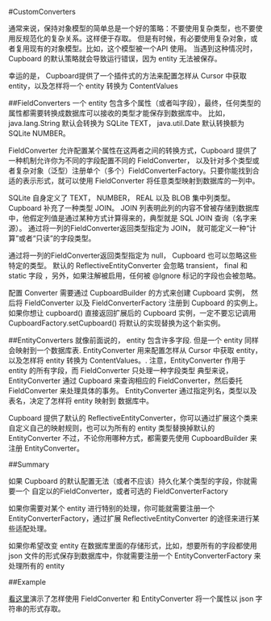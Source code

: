 #CustomConverters

通常来说，保持对象模型的简单总是一个好的策略：不要使用复杂类型，也不要使用反规范化的复杂关系。这样便于存取。
但是有时候，有必要使用复杂对象，或者复用现有的对象模型。比如，这个模型被一个API 使用。
当遇到这种情况时，Cupboard 的默认策略就会导致运行错误，因为 entity 无法被保存。

幸运的是， Cupboard提供了一个插件式的方法来配置怎样从 Cursor 中获取 entity，以及怎样将一个 entity 转换为 ContentValues

##FieldConverters
一个 entity 包含多个属性（或者叫字段），最终，任何类型的属性都需要转换成数据库可以接收的类型才能保存到数据库中。
比如，java.lang.String 默认会转换为 SQLite TEXT， java.util.Date 默认转换额为 SQLite NUMBER。

FieldConverter 允许配置某个属性在这两者之间的转换方式，Cupboard 提供了一种机制允许你为不同的字段配置不同的 FieldConverter，
以及针对多个类型或者复杂对象（泛型）注册单个（多个）FieldConverterFactory。只要你能找到合适的表示形式，就可以使用 FieldConverter 将任意类型映射到数据库的一列中。

SQLite 自身定义了 TEXT， NUMBER， REAL 以及 BLOB 集中列类型。Cupboard 补充了一种类型 JOIN。
JOIN 列表明此列的内容不曾被存储到数据库中，他假定列值是通过某种方式计算得来的，典型就是 SQL JOIN 查询（名字来源）。
通过将一列的FieldConverter返回类型指定为 JOIN， 就可能定义一种“计算”或者“只读”的字段类型。

通过将一列的FieldConverter返回类型指定为 null， Cupboard 也可以忽略这些特定的类型。
默认的 ReflectiveEntityConverter 会忽略 transient， final 和 static 字段 ，另外，如果注解被启用，任何被 @Ignore 标记的字段也会被忽略。

配置 Converter 需要通过 CupboardBuilder 的方式来创建 Cupboard 实例， 然后将 FieldConverter 以及 FieldConverterFactory 注册到 Cupboard 的实例上。
如果你想让 cupboard() 直接返回扩展后的 Cupboard 实例，一定不要忘记调用 CupboardFactory.setCupboard() 将默认的实现替换为这个新实例。


##EntityConverters
就像前面说的， entity 包含许多字段. 但是一个 entity 同样会映射到一个数据库表.
EntityConverter 用来配置怎样从 Cursor 中获取 entity，以及怎样将 entity 转换为 ContentValues。.
注意，EntityConverter 作用于 entity 的所有字段，而 FieldConverter 只处理一种字段类型
典型来说，EntityConverter 通过 Cupboard 来查询相应的 FieldConverter，然后委托 FieldConverter 来处理具体的事务。
EntityConverter 通过指定列名，类型以及表名，决定了怎样将 entity 映射到 数据库中。

Cupboard 提供了默认的 ReflectiveEntityConverter，你可以通过扩展这个类来自定义自己的映射规则，也可以为所有的 entity 类型替换掉默认的 EntityConverter
不过，不论你用哪种方式，都需要先使用 CupboardBuilder 来注册 EntityConverter。

##Summary

如果 Cupboard 的默认配置无法（或者不应该）持久化某个类型的字段，你就需要一个 自定以的FieldConverter，或者可选的 FieldConverterFactory

如果你需要对某个 entity 进行特别的处理，你可能就需要注册一个 EntityConverterFactory，通过扩展 ReflectiveEntityConverter 的途径来进行某些适配处理。

如果你希望改变 entity 在数据库里面的存储形式，比如，想要所有的字段都使用 json 文件的形式保存到数据库中，你就需要注册一个 EntityConverterFactory 来处理所有的 entity

##Example

[看这里](https://gist.github.com/hvisser/7c10d433bbf01306f158)演示了怎样使用 FieldConverter 和 EntityConverter 将一个属性以 json 字符串的形式存取。